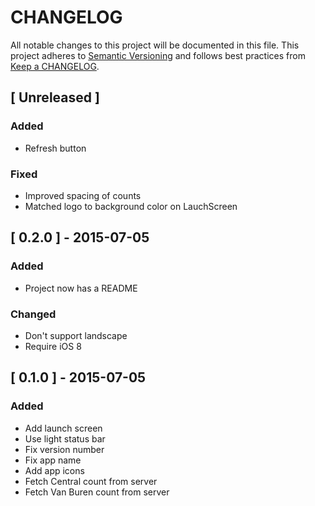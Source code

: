 # CHANGELOG

All notable changes to this project will be documented in this file. This
project adheres to [Semantic Versioning](http://semver.org/) and follows best
practices from [Keep a CHANGELOG](http://keepachangelog.com/).

## [ Unreleased ]

### Added

* Refresh button

### Fixed

* Improved spacing of counts
* Matched logo to background color on LauchScreen

## [ 0.2.0 ] - 2015-07-05

### Added

* Project now has a README

### Changed

* Don't support landscape
* Require iOS 8

## [ 0.1.0 ] - 2015-07-05

### Added

* Add launch screen
* Use light status bar
* Fix version number
* Fix app name
* Add app icons
* Fetch Central count from server
* Fetch Van Buren count from server
